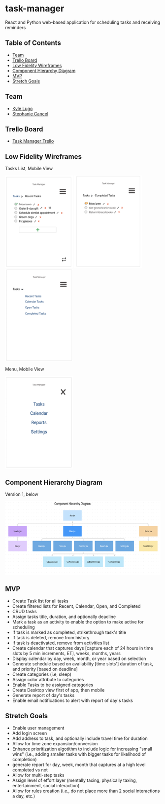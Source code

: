 # task-manager
React and Python web-based application for scheduling tasks and receiving reminders

## Table of Contents
- [Team](#team)
- [Trello Board](#trello-board)
- [Low Fidelity Wireframes](#low-fidelity-wireframes)
- [Component Hierarchy Diagram](#component-hierarchy-diagram)
- [MVP](#mvp)
- [Stretch Goals](#stretch-goals)

## Team
- [Kyle Lugo](https://github.com/kjl56)
- [Stephanie Cancel](https://github.com/persefy)

## Trello Board
- [Task Manager Trello](https://trello.com/b/TCpZaEZJ/task-manager)

## Low Fidelity Wireframes
Tasks List, Mobile View

<img src="./readme-files/RecentTasks.png" width="220" height="300">
<img src="./readme-files/CompletedTasks.png" width="220" height="300">
<img src="./readme-files/TasksMenu.png" width="220" height="300">

Menu, Mobile View

<img src="./readme-files/NavMenu.png" width="220" height="300">

## Component Hierarchy Diagram
Version 1, below

<img src="./readme-files/CHD.png" width="900" height="240">

## MVP
- Create Task list for all tasks
- Create filtered lists for Recent, Calendar, Open, and Completed
-  CRUD tasks
- Assign tasks title, duration, and optionally deadline
- Mark a task as an activity to enable the option to make active for scheduling
- If task is marked as completed, strikethrough task's title
- If task is deleted, remove from history
- If task is deactivated, remove from activities list
- Create calendar that captures days [capture each of 24 hours in time slots by 5 min increments, ET], weeks, months, years
- Display calendar by day, week, month, or year based on selection
- Generate schedule based on availability [time slots'] duration of task, and priority [based on deadline]
- Create categories (i.e, sleep)
- Assign color attribute to categories
- Enable Tasks to be assigned categories
- Create Desktop view first of app, then mobile
- Generate report of day's tasks
- Enable email notifications to alert with report of day's tasks

  
## Stretch Goals
- Enable user management
- Add login screen
- Add address to task, and optionally include travel time for duration
- Allow for time zone expansion/conversion
- Enhance prioritization algotithm to include logic for increasing "small wins" (i.e., adding smaller tasks with bigger tasks for likelihood of completion)
- generate report for day, week, month that captures at a high level completed vs not   
- Allow for multi-step tasks
- Assign level of effort layer (mentally taxing, physically taxing, entertainment, social interaction)
- Allow for rules creation (i.e., do not place more than 2 social interactions a day, etc.)
